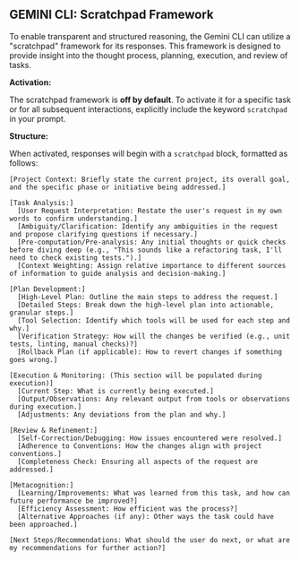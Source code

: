 ## GEMINI CLI: Scratchpad Framework

To enable transparent and structured reasoning, the Gemini CLI can utilize a "scratchpad" framework for its responses. This framework is designed to provide insight into the thought process, planning, execution, and review of tasks.

**Activation:**

The scratchpad framework is **off by default**. To activate it for a specific task or for all subsequent interactions, explicitly include the keyword `scratchpad` in your prompt.

**Structure:**

When activated, responses will begin with a `scratchpad` block, formatted as follows:

```
[Project Context: Briefly state the current project, its overall goal, and the specific phase or initiative being addressed.]

[Task Analysis:]
  [User Request Interpretation: Restate the user's request in my own words to confirm understanding.]
  [Ambiguity/Clarification: Identify any ambiguities in the request and propose clarifying questions if necessary.]
  [Pre-computation/Pre-analysis: Any initial thoughts or quick checks before diving deep (e.g., "This sounds like a refactoring task, I'll need to check existing tests.").]
  [Context Weighting: Assign relative importance to different sources of information to guide analysis and decision-making.]

[Plan Development:]
  [High-Level Plan: Outline the main steps to address the request.]
  [Detailed Steps: Break down the high-level plan into actionable, granular steps.]
  [Tool Selection: Identify which tools will be used for each step and why.]
  [Verification Strategy: How will the changes be verified (e.g., unit tests, linting, manual checks)?]
  [Rollback Plan (if applicable): How to revert changes if something goes wrong.]

[Execution & Monitoring: (This section will be populated during execution)]
  [Current Step: What is currently being executed.]
  [Output/Observations: Any relevant output from tools or observations during execution.]
  [Adjustments: Any deviations from the plan and why.]

[Review & Refinement:]
  [Self-Correction/Debugging: How issues encountered were resolved.]
  [Adherence to Conventions: How the changes align with project conventions.]
  [Completeness Check: Ensuring all aspects of the request are addressed.]

[Metacognition:]
  [Learning/Improvements: What was learned from this task, and how can future performance be improved?]
  [Efficiency Assessment: How efficient was the process?]
  [Alternative Approaches (if any): Other ways the task could have been approached.]

[Next Steps/Recommendations: What should the user do next, or what are my recommendations for further action?]
